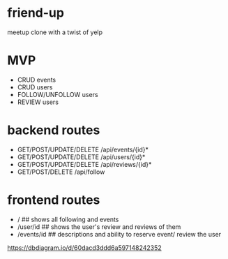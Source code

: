 # friend-up
meetup clone with a twist of yelp

# MVP
 * CRUD events
 * CRUD users
 * FOLLOW/UNFOLLOW users
 * REVIEW users

# backend routes
 * GET/POST/UPDATE/DELETE /api/events/{id}*
 * GET/POST/UPDATE/DELETE /api/users/{id}*
 * GET/POST/UPDATE/DELETE /api/reviews/{id}*
 * GET/POST/DELETE /api/follow

# frontend routes
 * / ## shows all following and events
 * /user/id ## shows the user's review and reviews of them
 * /events/id ## descriptions and ability to reserve event/ review the user 

https://dbdiagram.io/d/60dacd3ddd6a597148242352
